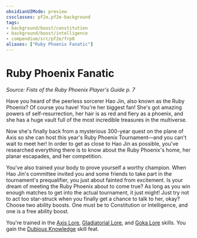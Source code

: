 ```yaml
---
obsidianUIMode: preview
cssclasses: pf2e,pf2e-background
tags:
- background/boost/constitution
- background/boost/intelligence
- compendium/src/pf2e/frp0
aliases: ["Ruby Phoenix Fanatic"]
---
```

# Ruby Phoenix Fanatic
*Source: Fists of the Ruby Phoenix Player's Guide p. 7*  

Have you heard of the peerless sorcerer Hao Jin, also known as the Ruby Phoenix? Of course you have! You're her biggest fan! She's got amazing powers of self-resurrection, her hair is as red and fiery as a phoenix, and she has a huge vault full of the most incredible treasures in the multiverse.

Now she's finally back from a mysterious 300-year quest on the plane of Axis so she can host this year's Ruby Phoenix Tournament—and you can't wait to meet her! In order to get as close to Hao Jin as possible, you've researched everything there is to know about the Ruby Phoenix's home, her planar escapades, and her competition.

You've also trained your body to prove yourself a worthy champion. When Hao Jin's committee invited you and some friends to take part in the tournament's prequalifier, you just about fainted from excitement. Is your dream of meeting the Ruby Phoenix about to come true? As long as you win enough matches to get into the actual tournament, it just might! Just try not to act too star-struck when you finally get a chance to talk to her, okay? Choose two ability boosts. One must be to Constitution or Intelligence, and one is a free ability boost.

You're trained in the [Axis Lore](compendium/skills.md#Lore), [Gladiatorial Lore](compendium/skills.md#Lore), and [Goka Lore](compendium/skills.md#Lore) skills. You gain the [Dubious Knowledge](compendium/feats/dubious-knowledge.md) skill feat.